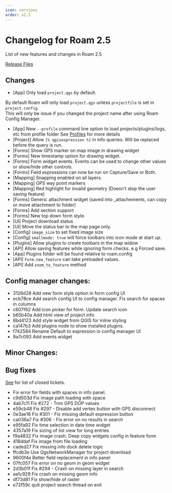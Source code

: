 ```yaml
---
icon: versions
order: v2.5
---
```


# Changelog for Roam 2.5

List of new features and changes in Roam 2.5

[Release Files](https://github.com/roam-qgis/Roam/releases/tag/v2.5.2)


## Changes

- [App] Only load `project.qgs` by default. 

By default Roam will only load `project.qgs` unless `projectfile` is set in `project.config`.  
This will only be issue if you changed the project name after using Roam Config Manager.

- [App] New `--profile` command line option to load projects/plugins/logs, etc from profile folder
 See [Profiles](../adminguide/profiles) for more details
- [Project] Allow `[% qgisexpression %]` in info queries.  Will be replaced before the
query is run.
- [Forms] Show GPS marker on map image in drawing widget
- [Forms] New timestamp option for drawing widget. 
- [Forms] Form widget events. Events can be used to change other values or show/hide other controls.
- [Forms] Field expressions can now be run on Capture/Save or Both.
- [Mapping] Snapping enabled on all layers.
- [Mapping] GPS way point markers
- [Mapping] Red highlight for invalid geometry (Doesn't stop the user saving feature)
- [Forms] Generic attachment widget (saved into _attachements, can copy or move attachment to folder)
- [Forms] Add section support
- [Forms] New top down form style.
- [UI] Project download status
- [UI] Move the status bar to the map page only.
- [Config] `image_size` to set fixed image size
- [Config] `smallmode: true` will force toolbars into icon mode at start up.
- [Plugins] Allow plugins to create toolbars in the map widow
- [API] Allow saving features while ignoring form checks. e.g Forced save.
- [App] Plugins folder will be found relative to roam.config
- [API] `Form.new_feature` can take preloaded values.
- [API] Add `zoom_to_feature` method

## Config manager changes:

- 3126d28 Add new form style option in form config UI
- ecb78ce Add search config UI to config manager. Fix search for spaces in columns
- c607f62 Add icon picker for form. Update search icon
- b65b40a Add html view of project info
- 8bd4123 Add style widget from QGIS for inline styling
- ca147b3 Add plugins node to show installed plugins.
- f742584 Rename Default to expression in config manager UI
- 9a7c093 Add events widget

## Minor Changes:

## Bug fixes

[See](https://github.com/terry-longmacch/Roam/issues?q=milestone%3A2.5+is%3Aclosed) for list of closed tickets.

- Fix error for fields with spaces in info panel.
- c9d503d Fix image path loading with space
- 4ab7c11 Fix #272 - Trim GPS DOP values
- e59cb48 Fix #297 - Disable add vertex button with GPS disconnect
- 0e3ae16 Fix #301 - Fix missing default expression button
- ca036a7 Fix #306 - Fix error on no results in search
- e95fa92 Fix time selection in date time widget
- 4357a19 Fix sizing of list view for long entries
- f9a4832 Fix image crash. Deep copy widgets config in feature form
- 418ddaf Fix image from file loading
- caded27 Fix missing info dock delete logic
- ffcdb3e Use QgsNetworkManager for project download
- 9600f4e Better field replacement in info panel
- 07fc057 Fix error on no geom in geom widget
- 2d3b01f Fix #294 - Crash on missing layer in search
- aa1c929 Fix crash on missing geom info
- df73d81 Fix show/hide of raster
- e72f59c quit project search thread on exit
